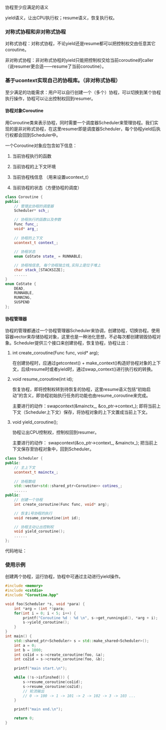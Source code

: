 协程至少应满足的语义

yield语义，让出CPU执行权；resume语义，恢复执行权。

### 对称式协程和非对称式协程

对称式协程：对称式协程，不论yield还是resume都可以把控制权交由任意其它coroutine。

非对称式协程：非对称式协程的yield只能把控制权交给当前coroutine的caller（说resumer更合适——resume了当前coroutine）。

### 基于ucontext实现自己的协程库。（非对称式协程）

至少满足的功能需求：用户可以自行创建一个（多个）协程，可以切换到某个协程执行操作，协程可以让出控制权回到resumer。

#### 协程对象Coroutine

用Coroutine类来表示协程，同时需要一个调度器Scheduler来管理协程。我们实现的是非对称式协程，在这里resumer即是调度器Scheduler，每个协程yield后执行权都会回到Scheduler中。

一个Coroutine对象应包含如下信息：

1. 当前协程执行的函数

2. 当前协程的上下文环境

3. 当前协程栈信息 （用来设置ucontext_t）

4. 当前协程的状态（方便协程的调度）

```cpp
class Coroutine {
public:
    // 管理此协程的调度器
    Scheduler* sch_;

    // 协程执行的函数以及参数
    Func func_;
    void* arg_;
    
    // 协程的上下文
    ucontext_t context_;
    
    // 协程状态
    enum CoState state_ = RUNNABLE;

    // 协程栈信息, 每个协程独立栈,实际上是位于堆上
    char stack_[STACKSIZE];
	......
}
enum CoState {
    DEAD,
    RUNNABLE,   
    RUNNING,
    SUSPEND
};
```

#### 协程管理器

协程的管理都通过一个协程管理器Scheduler来协调，创建协程，切换协程。使用容器vector来存储协程对象，这里也是一种池化思想，不必每次都创建销毁协程对象。Scheduler提供三个接口来创建协程，恢复协程，协程让出：

1. int create_coroutine(Func func, void* arg); 

   在创建协程时，应通过getcontext() + make_context()构造好协程对象的上下文，后续resume时或者yield时，通过swap_context()进行执行权的转换。

2. void resume_coroutine(int id); 

   恢复协程，即将控制权转到待恢复的协程，这里resume语义包括“初始启动”的含义，即协程初始执行任务的功能也由resume_coroutine来完成。

   主要进行的动作：swapcontext(\&mainctx\_, &co\_ptr->context\_); 即将当前上下文（Scheduler上下文）保存，将协程对象的上下文置成当前上下文。

3. void yield_coroutine(); 

   协程让出CPU控制权，控制权回到resumer。

   主要进行的动作：  swapcontext(&co\_ptr->context\_, &mainctx\_); 把当前上下文保存至协程对象中，回到Scheduler。

```cpp
class Scheduler {
public:
    // 主上下文
    ucontext_t mainctx_;
    
    // 协程数组
    std::vector<std::shared_ptr<Coroutine>> cotines_;
	......
public:
    // 创建一个协程
    int create_coroutine(Func func, void* arg);

    // 恢复i号协程的执行
    void resume_coroutine(int id);

    // 协程主动让出控制权
    void yield_coroutine();
	......
};
```

代码地址：

### 使用示例

创建两个协程，运行协程，协程中可通过主动进行yield操作。

```cpp
#include <memory>
#include <cstdio>
#include "Coroutine.hpp"

void foo(Scheduler *s, void *para) {
    int *arg = (int *)para;
    for(int i = 0; i < 5; i++) {
        printf("Coroutine %d : %d \n", s->get_runningid(), *arg + i);
        s->yield_coroutine();
    }
}
int main() {
    std::shared_ptr<Scheduler> s = std::make_shared<Scheduler>();
    int a = 0;
    int b = 1000;
    int co1id = s->create_coroutine(foo, &a);
    int co2id = s->create_coroutine(foo, &b);
    
    printf("main start.\n");

    while (!s->isfinshed()) {
        s->resume_coroutine(co1id);
        s->resume_coroutine(co2id);
        // 轮流输出
        // 0 -> 100 -> 1 -> 101 -> 2 -> 102 -> 3 -> 103 ...
    }

    printf("main end.\n");

    return 0;
}
```

